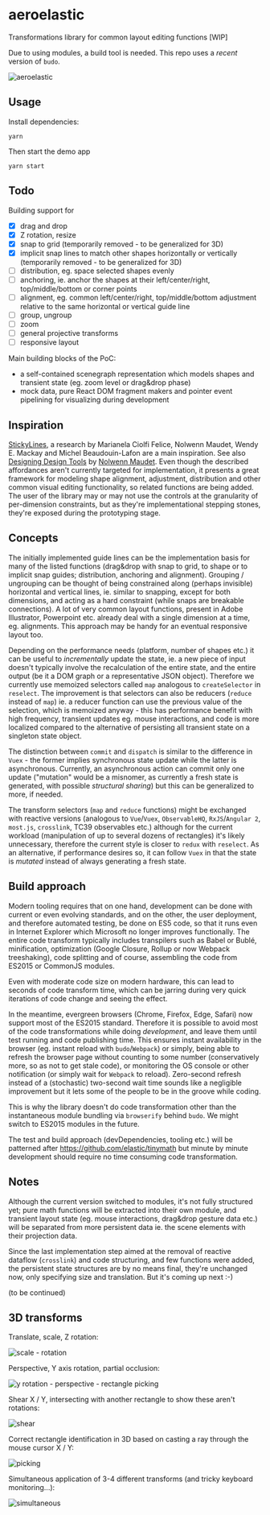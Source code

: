 # aeroelastic

Transformations library for common layout editing functions [WIP]

Due to using modules, a build tool is needed. This repo uses a _recent_ version of `budo`.

![aeroelastic](https://user-images.githubusercontent.com/1548516/38812286-3116ca22-418c-11e8-818b-afd4bc0e8f27.gif)

## Usage

Install dependencies:

```
yarn
```

Then start the demo app

```
yarn start
```

## Todo

Building support for

- [x] drag and drop
- [x] Z rotation, resize
- [x] snap to grid (temporarily removed - to be generalized for 3D)
- [x] implicit snap lines to match other shapes horizontally or vertically  (temporarily removed - to be generalized for 3D)
- [ ] distribution, eg. space selected shapes evenly
- [ ] anchoring, ie. anchor the shapes at their left/center/right, top/middle/bottom or corner points
- [ ] alignment, eg. common left/center/right, top/middle/bottom adjustment relative to the same horizontal or vertical guide line
- [ ] group, ungroup
- [ ] zoom
- [ ] general projective transforms
- [ ] responsive layout

Main building blocks of the PoC:

- a self-contained scenegraph representation which models shapes and transient state (eg. zoom level or drag&drop phase)
- mock data, pure React DOM fragment makers and pointer event pipelining for visualizing during development

## Inspiration

[StickyLines](https://www.youtube.com/watch?v=0msyWHrw40A), a research by Marianela Ciolfi Felice, Nolwenn Maudet, Wendy E. Mackay and Michel Beaudouin-Lafon are a main inspiration. See also [Designing Design Tools](http://www.designing-design-tools.nolwennmaudet.com/) by [Nolwenn Maudet](http://phd.nolwennmaudet.com/). Even though the described affordances aren't currently targeted for implementation, it presents a great framework for modeling shape alignment, adjustment, distribution and other common visual editing functionality, so related functions are being added. The user of the library may or may not use the controls at the granularity of per-dimension constraints, but as they're implementational stepping stones, they're exposed during the prototyping stage.


## Concepts

The initially implemented guide lines can be the implementation basis for many of the listed functions (drag&drop with snap to grid, to shape or to implicit snap guides; distribution, anchoring and alignment). Grouping / ungrouping can be thought of being constrained along (perhaps invisible) horizontal and vertical lines, ie. similar to snapping, except for both dimensions, and acting as a hard constraint (while snaps are breakable connections). A lot of very common layout functions, present in Adobe Illustrator, Powerpoint etc. already deal with a single dimension at a time, eg. alignments. This approach may be handy for an eventual responsive layout too.

Depending on the performance needs (platform, number of shapes etc.) it can be useful to _incrementally_ update the state, ie. a new piece of input doesn't typically involve the recalculation of the entire state, and the entire output (be it a DOM graph or a representative JSON object). Therefore we currently use memoized selectors called `map` analogous to `createSelector` in `reselect`. The improvement is that selectors can also be reducers (`reduce` instead of `map`) ie. a reducer function can use the previous value of the selection, which is memoized anyway - this has performance benefit with high frequency, transient updates eg. mouse interactions, and code is more localized compared to the alternative of persisting all transient state on a singleton state object.

The distinction between `commit` and `dispatch` is similar to the difference in `Vuex` - the former implies synchronous state update while the latter is asynchronous. Currently, an asynchronous action can commit only one update ("mutation" would be a misnomer, as currently a fresh state is generated, with possible _structural sharing_) but this can be generalized to more, if needed.

The transform selectors (`map` and `reduce` functions) might be exchanged with reactive versions (analogous to `Vue`/`Vuex`, `ObservableHQ`, `RxJS`/`Angular 2`, `most.js`, `crosslink`, TC39 observables etc.) although for the current workload (manipulation of up to several dozens of rectangles) it's likely unnecessary, therefore the current style is closer to `redux` with `reselect`. As an alternative, if performance desires so, it can follow `Vuex` in that the state is _mutated_ instead of always generating a fresh state.


## Build approach

Modern tooling requires that on one hand, development can be done with current or even evolving standards, and on the other, the user deployment, and therefore automated testing, be done on ES5 code, so that it runs even in Internet Explorer which Microsoft no longer improves functionally. The entire code transform typically includes transpilers such as Babel or Bublé, minification, optimization (Google Closure, Rollup or now Webpack treeshaking), code splitting and of course, assembling the code from ES2015 or CommonJS modules.

Even with moderate code size on modern hardware, this can lead to seconds of code transform time, which can be jarring during very quick iterations of code change and seeing the effect.

In the meantime, evergreen browsers (Chrome, Firefox, Edge, Safari) now support most of the ES2015 standard. Therefore it is possible to avoid most of the code transformations while doing _development_, and leave them until test running and code publishing time. This ensures instant availability in the browser (eg. instant reload with `budo`/`Webpack`) or simply, being able to refresh the browser page without counting to some number (conservatively more, so as not to get stale code), or monitoring the OS console or other notification (or simply wait for `Webpack` to reload). Zero-second refresh instead of a (stochastic) two-second wait time sounds like a negligible improvement but it lets some of the people to be in the groove while coding.

This is why the library doesn't do code transformation other than the instantaneous module bundling via `browserify` behind `budo`. We might switch to ES2015 modules in the future.

The test and build approach (devDependencies, tooling etc.) will be patterned after https://github.com/elastic/tinymath but minute by minute development should require no time consuming code transformation.


## Notes

Although the current version switched to modules, it's not fully structured yet; pure math functions will be extracted into their own module, and transient layout state (eg. mouse interactions, drag&drop gesture data etc.) will be separated from more persistent data ie. the scene elements with their projection data.

Since the last implementation step aimed at the removal of reactive dataflow (`crosslink`) and code structuring, and few functions were added, the persistent state structures are by no means final, they're unchanged now, only specifying size and translation. But it's coming up next :-)

(to be continued)

## 3D transforms

Translate, scale, Z rotation:

![scale - rotation](https://user-images.githubusercontent.com/1548516/39626044-a8df4ff8-4fa0-11e8-95b9-6220ccc94b72.gif)

Perspective, Y axis rotation, partial occlusion:

![y rotation - perspective - rectangle picking](https://user-images.githubusercontent.com/1548516/39626053-ae2002b4-4fa0-11e8-9bc3-0c98d623cf6f.gif)

Shear X / Y, intersecting with another rectangle to show these aren't rotations:

![shear](https://user-images.githubusercontent.com/1548516/39627279-9f3e7f96-4fa5-11e8-8d25-24234e6872ea.gif)

Correct rectangle identification in 3D based on casting a ray through the mouse cursor X / Y:

![picking](https://user-images.githubusercontent.com/1548516/39627645-e16bec9a-4fa6-11e8-89fc-29b6d3bb8ed7.gif)

Simultaneous application of 3-4 different transforms (and tricky keyboard monitoring...):

![simultaneous](https://user-images.githubusercontent.com/1548516/39632766-44a30a0a-4fb6-11e8-88d3-b68cd8a904cc.gif)

